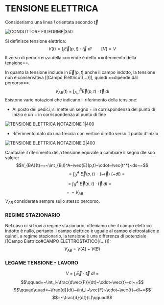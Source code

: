 # TENSIONE ELETTRICA
Consideriamo una linea $l$ orientata secondo $\vec{t}$ 

![CONDUTTORE FILIFORME|350](Tensione_Elettrica_1.png)

Si definisce tensione elettrica:
$$V(t) = \int_l{\vec{E}(p,t)~\cdot~\vec{t}~dl}\qquad[V] = V$$
Il verso di percorrenza della corrende è detto ==riferimento della tensione==.

In quanto la tensione include in $\vec{E}(p,t)$ anche il campo indotto, la tensione non è conservativa [[Campo Elettrico|{...}]], quindi ==dipende dal percorso==.
$$V_{AB}(t)~=~\int_{A,l}^B\vec{E}(p,t)~\cdot~\vec{t}~dl$$
Esistono varie notazioni che indicano il riferimento della tensione:
- Al posto dei pedici, si mette un segno $+$ in corrispondenza del punto di inizio e un $-$ in corrispondenza al punto di fine

![TENSIONE ELETTRICA NOTAZIONE 1|400](Tensione_Elettrica_2.png)
- Riferimento dato da una freccia con vertice diretto verso il punto d'inizio

![TENSIONE ELETTRICA NOTAZIONE 2|400](Tensione_Elettrica_3.png)

Cambiare il riferimento della tensione equivale a cambiare il segno dle suo valore:
$$V_{BA}(t)~=~\int_{B,l}^A~\vec{E}(p,t)~\cdot~\vec{t^*}~ds~=$$$$\qquad\qquad\qquad=~\int_B^A~\vec{E}(p,t)~\cdot(-\vec{t})~(-dl)~=$$$$\qquad\quad=~\int_B^A~\vec{E}(p,t)~\cdot~\vec{t}~dl~=$$$$=~-V_{AB}\qquad\quad$$
$V_{AB}$ considerata sempre sullo stesso percorso.


### REGIME STAZIONARIO

Nel caso ci si trovi a regime stazionario, otteniamo che il campo elettrico indotto è nullo, pertanto il campo elettrico è uguale al campo elettrostatico e quindi, a regime stazionario, la tensione è una differenza di potenziale [[Campo Elettrico#CAMPO ELETTROSTATICO|{...}]]:
$$V_{AB}~=~V(A)-V(B)$$


### LEGAME TENSIONE - LAVORO
$$V~=~\int_l{\vec{E}~\cdot~\vec{t}~dl}~=$$$$\qquad=~\int_l~\frac{d\vec{F}}{dt}~\cdot~\vec{t}~dl~=$$$$\qquad\quad=~\frac{d}{dt}~\int_l~\vec{F}~\cdot~\vec{t}~dl~=$$$$=~\frac{d}{dt}(L)\qquad$$
